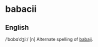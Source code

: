 
# babacii

## English

/ˈbɑbɑˈdʒiː/
[n] Alternate spelling of <a href="babaji.html">babaji</a>.








